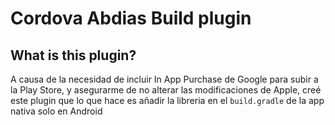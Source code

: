 # Cordova Abdias Build plugin

## What is this plugin?

A causa de la necesidad de incluir In App Purchase de Google para subir a la Play Store, y asegurarme de no alterar las modificaciones de Apple, creé este plugin que lo que hace es añadir la libreria en el `build.gradle` de la app nativa solo en Android